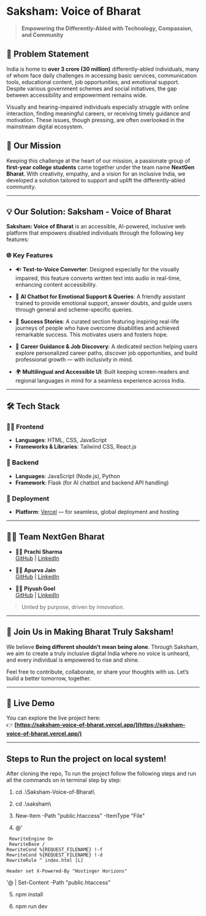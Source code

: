 # Saksham: Voice of Bharat

> **Empowering the Differently-Abled with Technology, Compassion, and Community**

## 🚩 Problem Statement

India is home to **over 3 crore (30 million)** differently-abled individuals, many of whom face daily challenges in accessing basic services, communication tools, educational content, job opportunities, and emotional support. Despite various government schemes and social initiatives, the gap between accessibility and empowerment remains wide.

Visually and hearing-impaired individuals especially struggle with online interaction, finding meaningful careers, or receiving timely guidance and motivation. These issues, though pressing, are often overlooked in the mainstream digital ecosystem.

## 👥 Our Mission

Keeping this challenge at the heart of our mission, a passionate group of **first-year college students** came together under the team name **NextGen Bharat**. With creativity, empathy, and a vision for an inclusive India, we developed a solution tailored to support and uplift the differently-abled community.

---

## 💡 Our Solution: Saksham - Voice of Bharat

**Saksham: Voice of Bharat** is an accessible, AI-powered, inclusive web platform that empowers disabled individuals through the following key features:

### 🌐 Key Features

- 🔊 **Text-to-Voice Converter**: Designed especially for the visually impaired, this feature converts written text into audio in real-time, enhancing content accessibility.

- 🤖 **AI Chatbot for Emotional Support & Queries**: A friendly assistant trained to provide emotional support, answer doubts, and guide users through general and scheme-specific queries.

- 🌟 **Success Stories**: A curated section featuring inspiring real-life journeys of people who have overcome disabilities and achieved remarkable success. This motivates users and fosters hope.

- 🧭 **Career Guidance & Job Discovery**: A dedicated section helping users explore personalized career paths, discover job opportunities, and build professional growth — with inclusivity in mind.

- 🌍 **Multilingual and Accessible UI**: Built keeping screen-readers and regional languages in mind for a seamless experience across India.

---

## 🛠️ Tech Stack

### 👨‍💻 Frontend
- **Languages**: HTML, CSS, JavaScript
- **Frameworks & Libraries**: Tailwind CSS, React.js

### 🧠 Backend
- **Languages**: JavaScript (Node.js), Python
- **Framework**: Flask (for AI chatbot and backend API handling)

### 🚀 Deployment
- **Platform**: [Vercel](https://vercel.com/) — for seamless, global deployment and hosting

---

## 👨‍💻 Team NextGen Bharat

- 👩‍💻 **Prachi Sharma**  
  [GitHub](https://github.com/prachi9506) | [LinkedIn](https://www.linkedin.com/in/prachisharma95/)

- 👩‍💻 **Apurva Jain**  
  [GitHub](https://github.com/APURVA122) | [LinkedIn](https://www.linkedin.com/in/apurva-jain-9462a7330/)

- 👨‍💻 **Piyush Goel**  
  [GitHub](https://github.com/the-piyushgoel) | [LinkedIn](https://www.linkedin.com/in/the-piyushgoel/)





> United by purpose, driven by innovation.

---

## 📢 Join Us in Making Bharat Truly Saksham!

We believe **Being different shouldn't mean being alone**. Through Saksham, we aim to create a truly inclusive digital India where no voice is unheard, and every individual is empowered to rise and shine.

Feel free to contribute, collaborate, or share your thoughts with us. Let’s build a better tomorrow, together.

---

## 🔗 Live Demo

You can explore the live project here:  
👉 **[https://saksham-voice-of-bharat.vercel.app/](https://saksham-voice-of-bharat.vercel.app/)**

---


## Steps to Run the project on local system!
After cloning the repo, To run the project follow the following steps and run all the commands on in terminal step by step:

1)	cd .\Saksham-Voice-of-Bharat\

2)	cd .\saksham\

3)	New-Item -Path "public\.htaccess" -ItemType "File"

4)	@'

<IfModule mod_rewrite.c>
 
 	 RewriteEngine On
 	 RewriteBase /
  	RewriteCond %{REQUEST_FILENAME} !-f
  	RewriteCond %{REQUEST_FILENAME} !-d
  	RewriteRule ^ index.html [L]
</IfModule>

<IfModule mod_headers.c>
 
  	Header set X-Powered-By "Hostinger Horizons"
</IfModule>

'@ |
Set-Content -Path "public\.htaccess"

5)	npm install

6)	npm run dev
